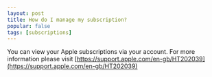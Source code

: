 ```yaml
---
layout: post
title: How do I manage my subscription?
popular: false
tags: [subscriptions]
---
```

You can view your Apple subscriptions via your account. For more information please visit [https://support.apple.com/en-gb/HT202039](https://support.apple.com/en-gb/HT202039)
